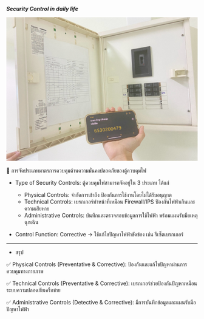 ***Security Control in daily life***

![Security Control](image/Security_Control.jpg)


📌 การจัดประเภทมาตรการควบคุมด้านความมั่นคงปลอดภัยของตู้ควบคุมไฟ

- Type of Security Controls: ตู้ควบคุมไฟสามารถจัดอยู่ใน 3 ประเภท ได้แก่

  - Physical Controls: จำกัดการเข้าถึง ป้องกันการใช้งานโดยไม่ได้รับอนุญาต
  - Technical Controls: เบรกเกอร์ทำหน้าที่เหมือน Firewall/IPS ป้องกันไฟฟ้าเกินและความเสียหาย
  - Administrative Controls: บันทึกและตรวจสอบข้อมูลการใช้ไฟฟ้า พร้อมแผนรับมือเหตุฉุกเฉิน

  
- Control Function: Corrective → ใช้แก้ไขปัญหาไฟฟ้าขัดข้อง เช่น รีเซ็ตเบรกเกอร์


-----------------------------------------------------------------------------


- สรุป

  
✅ Physical Controls (Preventative & Corrective): ป้องกันและแก้ไขปัญหาผ่านการควบคุมทางกายภาพ


✅ Technical Controls (Preventative & Corrective): เบรกเกอร์ช่วยป้องกันปัญหาเหมือนระบบความปลอดภัยเครือข่าย


✅ Administrative Controls (Detective & Corrective): มีการบันทึกข้อมูลและแผนรับมือปัญหาไฟฟ้า

